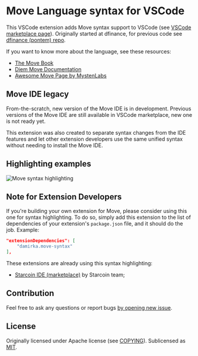 # Move Language syntax for VSCode

This VSCode extension adds Move syntax support to VSCode (see [VSCode marketplace page](https://marketplace.visualstudio.com/items?itemName=damirka.move-syntax)).
Originally started at dfinance, for previous code see [dfinance (pontem) repo](https://github.com/dfinance/vscode-move-ide).

If you want to know more about the language, see these resources:

- [The Move Book](https://move-book.com)
- [Diem Move Documentation](https://diem.github.io/move/)
- [Awesome Move Page by MystenLabs](https://github.com/MystenLabs/awesome-move)

## Move IDE legacy

From-the-scratch, new version of the Move IDE is in development.
Previous versions of the Move IDE are still available in VSCode marketplace, new one is not ready yet.

This extension was also created to separate syntax changes from the IDE features and let other extension developers use the same unified syntax without needing to install the Move IDE.

## Highlighting examples

![Move syntax highlighting](https://github.com/damirka/vscode-move-syntax/raw/master/img/syntax_sample.jpg)

## Note for Extension Developers

If you're building your own extension for Move, please consider using this one for syntax highlighting. To do so, simply add this extension
to the list of dependencies of your extension's `package.json` file, and it should do the job. Example:

```json
"extensionDependencies": [
	"damirka.move-syntax"
],
```

These extensions are already using this syntax highlighting:

- [Starcoin IDE (marketplace)](https://marketplace.visualstudio.com/items?itemName=starcoinorg.starcoin-ide) by Starcoin team;

## Contribution

Feel free to ask any questions or report bugs [by opening new issue](https://github.com/damirka/vscode-move-syntax/issues).

## License

Originally licensed under Apache license (see [COPYING](COPYING)). 
Sublicensed as [MIT](LICENSE).
